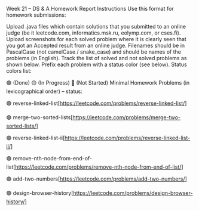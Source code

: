 Week 21 – DS & A Homework Report
Instructions
Use this format for homework submissions:

Upload .java files which contain solutions that you submitted to an online judge (be it leetcode.com, informatics.msk.ru, eolymp.com, or cses.fi).
Upload screenshots for each solved problem where it is clearly seen that you got an Accepted result from an online judge.
Filenames should be in PascalCase (not camelCase / snake_case) and should be names of the problems (in English).
Track the list of solved and not solved problems as shown below. Prefix each problem with a status color (see below).
Status colors list:

🟢 (Done)
🟡 (In Progress)
🔴 (Not Started)
Minimal Homework
Problems (in lexicographical order) – status:

🟢 reverse-linked-list[https://leetcode.com/problems/reverse-linked-list/]

🟢 merge-two-sorted-lists[https://leetcode.com/problems/merge-two-sorted-lists/]

🟢 reverse-linked-list-ii[https://leetcode.com/problems/reverse-linked-list-ii/]

🟢 remove-nth-node-from-end-of-list[https://leetcode.com/problems/remove-nth-node-from-end-of-list/]

🟢 add-two-numbers[https://leetcode.com/problems/add-two-numbers/]

🟢 design-browser-history[https://leetcode.com/problems/design-browser-history/]
